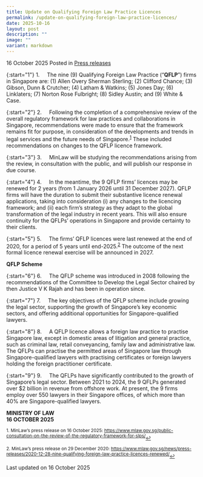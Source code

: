 ```yaml
---
title: Update on Qualifying Foreign Law Practice Licences
permalink: /update-on-qualifying-foreign-law-practice-licences/
date: 2025-10-16
layout: post
description: ""
image: ""
variant: markdown
---
```

16 October 2025 Posted in [Press releases](/news/press-releases)

{:start="1"}
1.&nbsp;&nbsp;&nbsp;&nbsp; The nine (9) Qualifying Foreign Law Practice (“**QFLP**”) firms in Singapore are: (1) Allen Overy Sherman Sterling; (2) Clifford Chance; (3) Gibson, Dunn &amp; Crutcher; (4) Latham &amp; Watkins; (5) Jones Day; (6) Linklaters; (7) Norton Rose Fulbright; (8) Sidley Austin; and (9) White &amp; Case.&nbsp;

{:start="2"}
2.&nbsp;&nbsp;&nbsp;&nbsp; Following the completion of a comprehensive review of the overall regulatory framework for law practices and collaborations in Singapore, recommendations were made to ensure that the framework remains fit for purpose, in consideration of the developments and trends in legal services and the future needs of Singapore.<sup><a href="#fn1" id="ref1">1</a></sup> These included recommendations on changes to the QFLP licence framework.

{:start="3"}
3.&nbsp;&nbsp;&nbsp;&nbsp; MinLaw will be studying the recommendations arising from the review, in consultation with the public, and will publish our response in due course.

{:start="4"}
4.&nbsp;&nbsp;&nbsp;&nbsp; In the meantime, the 9 QFLP firms’ licences may be renewed for 2 years (from 1 January 2026 until 31 December 2027). QFLP firms will have the duration to submit their substantive licence renewal applications, taking into consideration (i) any changes to the licencing framework; and (ii) each firm’s strategy as they adapt to the global transformation of the legal industry in recent years. This will also ensure continuity for the QFLPs’ operations in Singapore and provide certainty to their clients. &nbsp;

{:start="5"}
5.&nbsp;&nbsp;&nbsp;&nbsp; The firms’ QFLP licences were last renewed at the end of 2020, for a period of 5 years until end-2025.<sup><a href="#fn2" id="ref2">2</a></sup> The outcome of the next formal licence renewal exercise will be announced in 2027.

**QFLP Scheme**

{:start="6"}
6.&nbsp;&nbsp;&nbsp;&nbsp; The QFLP scheme was introduced in 2008 following the recommendations of the Committee to Develop the Legal Sector chaired by then Justice V K Rajah and has been in operation since.

{:start="7"}
7.&nbsp;&nbsp;&nbsp;&nbsp; The key objectives of the QFLP scheme include growing the legal sector, supporting the growth of Singapore’s key economic sectors, and offering additional opportunities for Singapore-qualified lawyers.

{:start="8"}
8.&nbsp;&nbsp;&nbsp;&nbsp; A QFLP licence allows a foreign law practice to practise Singapore law, except in domestic areas of litigation and general practice, such as criminal law, retail conveyancing, family law and administrative law. The QFLPs can practise the permitted areas of Singapore law through Singapore-qualified lawyers with practising certificates or foreign lawyers holding the foreign practitioner certificate.

{:start="9"}
9.&nbsp;&nbsp;&nbsp;&nbsp; The QFLPs have significantly contributed to the growth of Singapore’s legal sector. Between 2021 to 2024, the 9 QFLPs generated over $2 billion in revenue from offshore work. At present, the 9 firms employ over 550 lawyers in their Singapore offices, of which more than 40% are Singapore-qualified lawyers.


<b>MINISTRY OF LAW</b><br>
<b>16 OCTOBER 2025</b>


<p></p><p><sup id="fn1">1. MinLaw’s press release on 16 October 2025: <a href="https://www.mlaw.gov.sg/public-consultation-on-the-review-of-the-regulatory-framework-for-slps/">https://www.mlaw.gov.sg/public-consultation-on-the-review-of-the-regulatory-framework-for-slps/</a></sup><a href="#ref1" title="Jump back to footnote 1 in the text." style="font-size: 12px">↩</a></p>

<p></p><p><sup id="fn2">2. MinLaw’s press release on 29 December 2020: <a href="https://www.mlaw.gov.sg/news/press-releases/2020-12-28-nine-qualifying-foreign-law-practice-licences-renewed/">https://www.mlaw.gov.sg/news/press-releases/2020-12-28-nine-qualifying-foreign-law-practice-licences-renewed/</a></sup><a href="#ref2" title="Jump back to footnote 2 in the text." style="font-size: 12px">↩</a></p>

<p class="right-side-updated">Last updated on 16 October 2025</p>